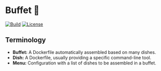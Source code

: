 # Buffet 🍜

[![Build](https://img.shields.io/travis/evolutics/buffet.svg)](https://travis-ci.org/evolutics/buffet)
[![License](https://img.shields.io/github/license/evolutics/buffet.svg)](LICENSE)

## Terminology

- **Buffet:** A Dockerfile automatically assembled based on many dishes.
- **Dish:** A Dockerfile, usually providing a specific command-line tool.
- **Menu:** Configuration with a list of dishes to be assembled in a buffet.

